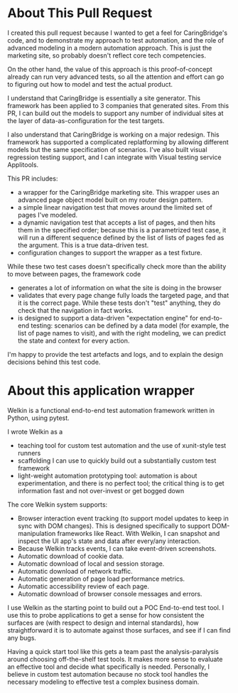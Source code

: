 # About This Pull Request

I created this pull request because I wanted to get a feel for CaringBridge's code, and to demonstrate my approach to test automation, and the role of advanced modeling in a modern automation approach. This is just the marketing site, so probably doesn't reflect core tech competencies. 

On the other hand, the value of this approach is this proof-of-concept already can run very advanced tests, so all the attention and effort can go to figuring out how to model and test the actual product.   

I understand that CaringBridge is essentially a site generator. This framework has been applied to 3 companies that generated sites. From this PR, I can build out the models to support any number of individual sites at the layer of data-as-configuration for the test targets. 

I also understand that CaringBridge is working on a major redesign. This framework has supported a complicated replatforming by allowing different models but the same specification of scenarios. I've also built visual regression testing support, and I can integrate with Visual testing service Applitools. 

This PR includes:
* a wrapper for the CaringBridge marketing site. This wrapper uses an advanced page object model built on my router design pattern.
* a simple linear navigation test that moves around the limited set of pages I've modeled.
* a dynamic navigation test that accepts a list of pages, and then hits them in the specified order; because this is a parametrized test case, it will run a different sequence defined by the list of lists of pages fed as the argument. This is a true data-driven test. 
* configuration changes to support the wrapper as a test fixture.

While these two test cases doesn't specifically check more than the ability to move between pages, the framework code  
* generates a lot of information on what the site is doing in the browser
* validates that every page change fully loads the targeted page, and that it is the correct page. While these tests don't "test" anything, they do check that the navigation in fact works.
* is designed to support a data-driven "expectation engine" for end-to-end testing: scenarios can be defined by a data model (for example, the list of page names to visit), and with the right modeling, we can predict the state and context for every action.  

I'm happy to provide the test artefacts and logs, and to explain the design decisions behind this test code. 


# About this application wrapper 

Welkin is a functional end-to-end test automation framework written in Python, using pytest. 

I wrote Welkin as a
* teaching tool for custom test automation and the use of xunit-style test runners
* scaffolding I can use to quickly build out a substantially custom test framework
* light-weight automation prototyping tool: automation is about experimentation, and there is no perfect tool; the critical thing is to get information fast and not over-invest or get bogged down  


The core Welkin system supports:
* Browser interaction event tracking (to support model updates to keep in sync with DOM changes). This is designed specifically to support DOM-manipulation frameworks like React. With Welkin, I can snapshot and inspect the UI app's state and data after every/any interaction. 
* Because Welkin tracks events, I can take event-driven screenshots.
* Automatic download of cookie data.
* Automatic download of local and session storage.
* Automatic download of network traffic.
* Automatic generation of page load performance metrics. 
* Automatic accessibility review of each page.
* Automatic download of browser console messages and errors.

I use Welkin as the starting point to build out a POC End-to-end test tool. I use this to probe applications to get a sense for how consistent the surfaces are (with respect to design and internal standards), how straightforward it is to automate against those surfaces, and see if I can find any bugs.

Having a quick start tool like this gets a team past the analysis-paralysis around choosing off-the-shelf test tools. It makes more sense to evaluate an effective tool and decide what specifically is needed. Personally, I believe in custom test automation because no stock tool handles the necessary modeling to effective test a complex business domain.   
